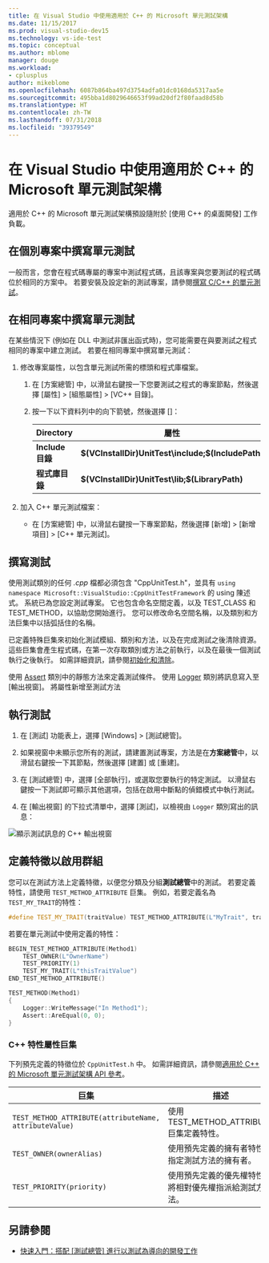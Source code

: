 ```yaml
---
title: 在 Visual Studio 中使用適用於 C++ 的 Microsoft 單元測試架構
ms.date: 11/15/2017
ms.prod: visual-studio-dev15
ms.technology: vs-ide-test
ms.topic: conceptual
ms.author: mblome
manager: douge
ms.workload:
- cplusplus
author: mikeblome
ms.openlocfilehash: 6087b864ba497d3754adfa01dc0168da5317aa5e
ms.sourcegitcommit: 495bba1d8029646653f99ad20df2f80faad8d58b
ms.translationtype: HT
ms.contentlocale: zh-TW
ms.lasthandoff: 07/31/2018
ms.locfileid: "39379549"
---
```

# <a name="use-the-microsoft-unit-testing-framework-for-c-in-visual-studio"></a>在 Visual Studio 中使用適用於 C++ 的 Microsoft 單元測試架構

適用於 C++ 的 Microsoft 單元測試架構預設隨附於 [使用 C++ 的桌面開發] 工作負載。

##  <a name="separate_project"></a> 在個別專案中撰寫單元測試

一般而言，您會在程式碼專屬的專案中測試程式碼，且該專案與您要測試的程式碼位於相同的方案中。 若要安裝及設定新的測試專案，請參閱[撰寫 C/C++ 的單元測試](writing-unit-tests-for-c-cpp.md)。

##  <a name="same_project"></a> 在相同專案中撰寫單元測試

在某些情況下 (例如在 DLL 中測試非匯出函式時)，您可能需要在與要測試之程式相同的專案中建立測試。 若要在相同專案中撰寫單元測試：

1.  修改專案屬性，以包含單元測試所需的標頭和程式庫檔案。

    1.  在 [方案總管] 中，以滑鼠右鍵按一下您要測試之程式的專案節點，然後選擇 [屬性] > [組態屬性] > [VC++ 目錄]。

    3.  按一下以下資料列中的向下箭號，然後選擇 [<Edit>]：

        |Directory|屬性|
        |-|-|
        |**Include 目錄**|**$(VCInstallDir)UnitTest\include;$(IncludePath)**|
        |**程式庫目錄**|**$(VCInstallDir)UnitTest\lib;$(LibraryPath)**|

2.  加入 C++ 單元測試檔案：

    -   在 [方案總管] 中，以滑鼠右鍵按一下專案節點，然後選擇 [新增] > [新增項目] > [C++ 單元測試]。

## <a name="write-the-tests"></a>撰寫測試

使用測試類別的任何 *.cpp* 檔都必須包含 "CppUnitTest.h"，並具有 `using namespace Microsoft::VisualStudio::CppUnitTestFramework` 的 using 陳述式。 系統已為您設定測試專案。 它也包含命名空間定義，以及 TEST_CLASS 和 TEST_METHOD，以協助您開始進行。 您可以修改命名空間名稱，以及類別和方法巨集中以括弧括住的名稱。

已定義特殊巨集來初始化測試模組、類別和方法，以及在完成測試之後清除資源。 這些巨集會產生程式碼，在第一次存取類別或方法之前執行，以及在最後一個測試執行之後執行。 如需詳細資訊，請參閱[初始化和清除](microsoft-visualstudio-testtools-cppunittestframework-api-reference.md#Initialize_and_cleanup)。

使用 [Assert](microsoft-visualstudio-testtools-cppunittestframework-api-reference.md#general_asserts) 類別中的靜態方法來定義測試條件。 使用 [Logger](microsoft-visualstudio-testtools-cppunittestframework-api-reference.md#logger) 類別將訊息寫入至 [輸出視窗]。 將屬性新增至測試方法

## <a name="run-the-tests"></a>執行測試

1.  在 [測試] 功能表上，選擇 [Windows] > [測試總管]。
2. 如果視窗中未顯示您所有的測試，請建置測試專案，方法是在**方案總管**中，以滑鼠右鍵按一下其節點，然後選擇 [建置] 或 [重建]。

2.  在 [測試總管] 中，選擇 [全部執行]，或選取您要執行的特定測試。 以滑鼠右鍵按一下測試即可顯示其他選項，包括在啟用中斷點的偵錯模式中執行測試。
3. 在 [輸出視窗] 的下拉式清單中，選擇 [測試]，以檢視由 `Logger` 類別寫出的訊息：

  ![顯示測試訊息的 C++ 輸出視窗](media/cpp-test-output-window.png)

## <a name="define-traits-to-enable-grouping"></a>定義特徵以啟用群組

您可以在測試方法上定義特徵，以便您分類及分組**測試總管**中的測試。 若要定義特性，請使用 `TEST_METHOD_ATTRIBUTE` 巨集。 例如，若要定義名為 `TEST_MY_TRAIT`的特性：

```cpp
#define TEST_MY_TRAIT(traitValue) TEST_METHOD_ATTRIBUTE(L"MyTrait", traitValue)
```

 若要在單元測試中使用定義的特性：

```cpp
BEGIN_TEST_METHOD_ATTRIBUTE(Method1)
    TEST_OWNER(L"OwnerName")
    TEST_PRIORITY(1)
    TEST_MY_TRAIT(L"thisTraitValue")
END_TEST_METHOD_ATTRIBUTE()

TEST_METHOD(Method1)
{
    Logger::WriteMessage("In Method1");
    Assert::AreEqual(0, 0);
}
```

### <a name="c-trait-attribute-macros"></a>C++ 特性屬性巨集

下列預先定義的特徵位於 `CppUnitTest.h` 中。 如需詳細資訊，請參閱[適用於 C++ 的 Microsoft 單元測試架構 API 參考](microsoft-visualstudio-testtools-cppunittestframework-api-reference.md)。

|巨集|描述|
|-----------|-----------------|
|`TEST_METHOD_ATTRIBUTE(attributeName, attributeValue)`|使用 TEST_METHOD_ATTRIBUTE 巨集定義特性。|
|`TEST_OWNER(ownerAlias)`|使用預先定義的擁有者特性，指定測試方法的擁有者。|
|`TEST_PRIORITY(priority)`|使用預先定義的優先權特性，將相對優先權指派給測試方法。|

## <a name="see-also"></a>另請參閱

- [快速入門：搭配 [測試總管] 進行以測試為導向的開發工作](../test/quick-start-test-driven-development-with-test-explorer.md)

